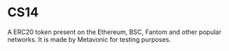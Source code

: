 # CS14
A ERC20 token present on the Ethereum, BSC, Fantom and other popular networks. It is made by Metavonic for testing purposes.

